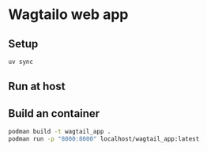 # Wagtailo web app

## Setup

```bash
uv sync
```

## Run at host

## Build an container

```bash
podman build -t wagtail_app .
podman run -p "8000:8000" localhost/wagtail_app:latest
```
